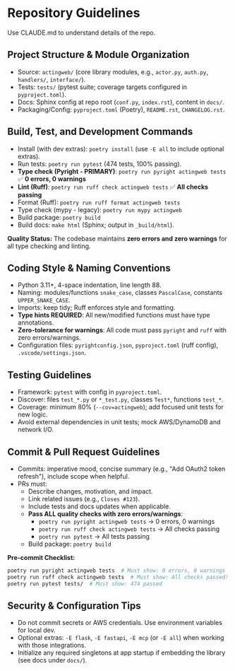 # Repository Guidelines

Use CLAUDE.md to understand details of the repo.

## Project Structure & Module Organization

- Source: `actingweb/` (core library modules, e.g., `actor.py`, `auth.py`, `handlers/`, `interface/`).
- Tests: `tests/` (pytest suite; coverage targets configured in `pyproject.toml`).
- Docs: Sphinx config at repo root (`conf.py`, `index.rst`), content in `docs/`.
- Packaging/Config: `pyproject.toml` (Poetry), `README.rst`, `CHANGELOG.rst`.

## Build, Test, and Development Commands

- Install (with dev extras): `poetry install` (use `-E all` to include optional extras).
- Run tests: `poetry run pytest` (474 tests, 100% passing).
- **Type check (Pyright - PRIMARY)**: `poetry run pyright actingweb tests` ✅ **0 errors, 0 warnings**
- **Lint (Ruff)**: `poetry run ruff check actingweb tests` ✅ **All checks passing**
- Format (Ruff): `poetry run ruff format actingweb tests`
- Type check (mypy - legacy): `poetry run mypy actingweb`
- Build package: `poetry build`
- Build docs: `make html` (Sphinx; output in `_build/html`).

**Quality Status:** The codebase maintains **zero errors and zero warnings** for all type checking and linting.

## Coding Style & Naming Conventions

- Python 3.11+, 4-space indentation, line length 88.
- Naming: modules/functions `snake_case`, classes `PascalCase`, constants `UPPER_SNAKE_CASE`.
- Imports: keep tidy; Ruff enforces style and formatting.
- **Type hints REQUIRED**: All new/modified functions must have type annotations.
- **Zero-tolerance for warnings**: All code must pass `pyright` and `ruff` with zero errors/warnings.
- Configuration files: `pyrightconfig.json`, `pyproject.toml` (ruff config), `.vscode/settings.json`.

## Testing Guidelines

- Framework: `pytest` with config in `pyproject.toml`.
- Discover: files `test_*.py` or `*_test.py`, classes `Test*`, functions `test_*`.
- Coverage: minimum 80% (`--cov=actingweb`); add focused unit tests for new logic.
- Avoid external dependencies in unit tests; mock AWS/DynamoDB and network I/O.

## Commit & Pull Request Guidelines

- Commits: imperative mood, concise summary (e.g., "Add OAuth2 token refresh"), include scope when helpful.
- PRs must:
  - Describe changes, motivation, and impact.
  - Link related issues (e.g., `Closes #123`).
  - Include tests and docs updates when applicable.
  - **Pass ALL quality checks with zero errors/warnings**:
    - `poetry run pyright actingweb tests` → 0 errors, 0 warnings
    - `poetry run ruff check actingweb tests` → All checks passing
    - `poetry run pytest` → All tests passing
  - Build package: `poetry build`

**Pre-commit Checklist:**
```bash
poetry run pyright actingweb tests  # Must show: 0 errors, 0 warnings
poetry run ruff check actingweb tests  # Must show: All checks passed!
poetry run pytest tests/  # Must show: 474 passed
```

## Security & Configuration Tips

- Do not commit secrets or AWS credentials. Use environment variables for local dev.
- Optional extras: `-E flask`, `-E fastapi`, `-E mcp` (or `-E all`) when working with those integrations.
- Initialize any required singletons at app startup if embedding the library (see docs under `docs/`).
